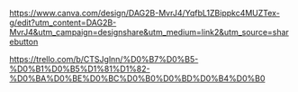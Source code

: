 https://www.canva.com/design/DAG2B-MvrJ4/YqfbL1ZBippkc4MUZTex-g/edit?utm_content=DAG2B-MvrJ4&utm_campaign=designshare&utm_medium=link2&utm_source=sharebutton

https://trello.com/b/CTSJglnn/%D0%B7%D0%B5-%D0%B1%D0%B5%D1%81%D1%82-%D0%BA%D0%BE%D0%BC%D0%B0%D0%BD%D0%B4%D0%B0
